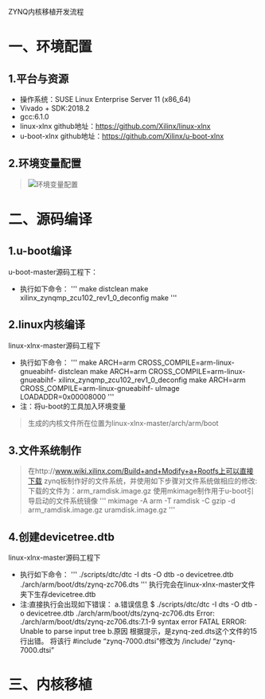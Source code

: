 ZYNQ内核移植开发流程
# 一、环境配置
## 1.平台与资源
- 操作系统：SUSE Linux Enterprise Server 11 (x86_64)
- Vivado + SDK:2018.2
- gcc:6.1.0
- linux-xlnx github地址：https://github.com/Xilinx/linux-xlnx
- u-boot-xlnx github地址：https://github.com/Xilinx/u-boot-xlnx
## 2.环境变量配置
> ![环境变量配置](https://upload-images.jianshu.io/upload_images/17429180-23d05b65373179bc.PNG?imageMogr2/auto-orient/strip%7CimageView2/2/w/1240)

# 二、源码编译
## 1.u-boot编译
u-boot-master源码工程下：
- 执行如下命令：
'''
make distclean
make xilinx_zynqmp_zcu102_rev1_0_deconfig
make
'''

## 2.linux内核编译
linux-xlnx-master源码工程下
- 执行如下命令：
'''
make ARCH=arm CROSS_COMPILE=arm-linux-gnueabihf- distclean 
make ARCH=arm CROSS_COMPILE=arm-linux-gnueabihf- xilinx_zynqmp_zcu102_rev1_0_deconfig
make ARCH=arm CROSS_COMPILE=arm-linux-gnueabihf- uImage LOADADDR=0x00008000 
'''
- 注：将u-boot的工具加入环境变量
> 生成的内核文件所在位置为linux-xlnx-master/arch/arm/boot

## 3.文件系统制作
> 在http://www.wiki.xilinx.com/Build+and+Modify+a+Rootfs上可以直接下载
zynq板制作好的文件系统，并使用如下步骤对文件系统做相应的修改:
下载的文件为：arm_ramdisk.image.gz
使用mkimage制作用于u-boot引导启动的文件系统镜像
'''
mkimage -A arm -T ramdisk -C gzip -d arm_ramdisk.image.gz uramdisk.image.gz
'''

## 4.创建devicetree.dtb
linux-xlnx-master源码工程下
- 执行如下命令：
'''
./scripts/dtc/dtc -I dts -O dtb -o devicetree.dtb ./arch/arm/boot/dts/zynq-zc706.dts
'''
执行完会在linux-xlnx-master文件夹下生存devicetree.dtb
- 注:直接执行会出现如下错误：
a.错误信息
$ ./scripts/dtc/dtc -I dts -O dtb -o devicetree.dtb ./arch/arm/boot/dts/zynq-zc706.dts
Error: ./arch/arm/boot/dts/zynq-zc706.dts:7.1-9 syntax error
FATAL ERROR: Unable to parse input tree
b.原因
根据提示，是zynq-zed.dts这个文件的15行出错。
将该行 #include “zynq-7000.dtsi”修改为 /include/ “zynq-7000.dtsi”


# 三、内核移植